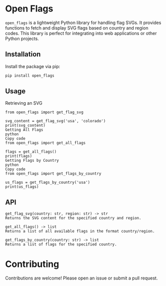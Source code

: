 # Open Flags

`open_flags` is a lightweight Python library for handling flag SVGs. It provides functions to fetch and display SVG flags based on country and region codes. This library is perfect for integrating into web applications or other Python projects.

## Installation

Install the package via pip:

```sh
pip install open_flags
```

## Usage

Retrieving an SVG


```
from open_flags import get_flag_svg

svg_content = get_flag_svg('usa', 'colorado')
print(svg_content)
Getting All Flags
python
Copy code
from open_flags import get_all_flags

flags = get_all_flags()
print(flags)
Getting Flags by Country
python
Copy code
from open_flags import get_flags_by_country

us_flags = get_flags_by_country('usa')
print(us_flags)
```


## API

```
get_flag_svg(country: str, region: str) -> str
Returns the SVG content for the specified country and region.

get_all_flags() -> list
Returns a list of all available flags in the format country/region.

get_flags_by_country(country: str) -> list
Returns a list of flags for the specified country.
```

# Contributing

Contributions are welcome! Please open an issue or submit a pull request.
